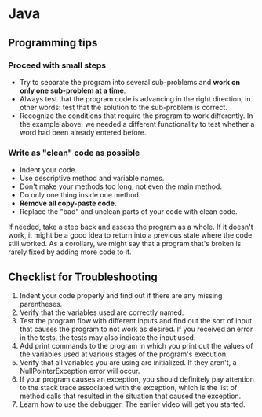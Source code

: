 # Java

## Programming tips
### Proceed with small steps
- Try to separate the program into several sub-problems and **work on only one sub-problem at a time**.
- Always test that the program code is advancing in the right direction, in other words: test that the solution to the
sub-problem is correct.
- Recognize the conditions that require the program to work differently. In the example above, we needed a different
functionality to test whether a word had been already entered before.

### Write as "clean" code as possible
- Indent your code.
- Use descriptive method and variable names.
- Don't make your methods too long, not even the main method.
- Do only one thing inside one method.
- **Remove all copy-paste code.**
- Replace the "bad" and unclean parts of your code with clean code.

If needed, take a step back and assess the program as a whole. If it doesn't work, it might be a good idea to return into a previous state where the code still worked. As a corollary, we might say that a program that's broken is rarely fixed by adding more code to it.

## Checklist for Troubleshooting
1. Indent your code properly and find out if there are any missing parentheses.
2. Verify that the variables used are correctly named.
3. Test the program flow with different inputs and find out the sort of input that causes the program to not work as desired. If you received an error in the tests, the tests may also indicate the input used.
4. Add print commands to the program in which you print out the values of the variables used at various stages of the program's execution.
5. Verify that all variables you are using are initialized. If they aren't, a NullPointerException error will occur.
6. If your program causes an exception, you should definitely pay attention to the stack trace associated with the exception, which is the list of method calls that resulted in the situation that caused the exception.
7. Learn how to use the debugger. The earlier video will get you started.